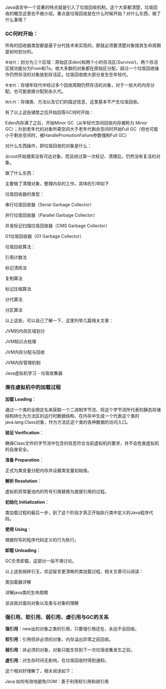 Java语言中一个显著的特点就是引入了垃圾回收机制，这个大家都清楚，垃圾回收的概念这里也不做介绍，重点是垃圾回收是在什么时候开始？对什么东西，做了什么事情？
### GC何时开始：

  所有的回收器类型都是基于分代技术来实现的，那就必须要清楚对象按其生命周期是如何划分的。

  `年轻代`：划分为三个区域：原始区(Eden)和两个小的存活区(Survivor)，两个存活区按功能分为From和To。绝大多数的对象都在原始区分配，超过一个垃圾回收操作仍然存活的对象放到存活区。垃圾回收绝大部分发生在年轻代。

  `年老代`：存储年轻代中经过多个回收周期仍然存活的对象，对于一些大的内存分配，也可能直接分配到永久代。

  `持久代`：存储类、方法以及它们的描述信息，这里基本不产生垃圾回收。

  有了以上这些铺垫之后开始回答GC何时开始：

  Eden内存满了之后，开始Minor GC（从年轻代空间回收内存被称为 Minor GC）；升到老年代的对象所需空间大于老年代剩余空间时开始Full GC（但也可能小于剩余空间时，被HandlePromotionFailure参数强制Full GC）

  对什么东西操作，即垃圾回收的对象是什么：

  从root开始搜索没有可达对象，而且经过第一次标记、清理后，仍然没有复活的对象。


  做了什么东西：

  主要做了清理对象，整理内存的工作。具体的引申如下

  垃圾回收器的类型：

  串行垃圾回收器（Serial Garbage Collector）

  并行垃圾回收器（Parallel Garbage Collector）

  并发标记扫描垃圾回收器（CMS Garbage Collector）

  G1垃圾回收器（G1 Garbage Collector）

  垃圾回收算法：

  引用计数法

  标记清除法

  复制算法

  标记压缩算法

  分代算法

  分区算法

  以上这些，可以自己了解一下，这里列举几篇相关文章：

  JVM的内存区域划分

  JVM知识点梳理

  JVM内存分配与回收

  JVM内存管理机制

  Java虚拟机学习 - 垃圾收集器


### 类在虚拟机中的加载过程

  **加载 Loading**：

  通过一个类的全限定名来获取一个二进制字节流、将这个字节流所代表的静态存储结构转化为方法区的运行时数据结构、在内存中生成一个代表这个类的java.lang.Class对象，作为方法区这个类的各种数据的访问入口。

  **验证 Verification**：

  确保Class文件的字节流中包含的信息符合当前虚拟机的要求，并不会危害虚拟机的自身安全。

  **准备 Preparation**：

  正式为类变量分配内存并设置类变量初始值。

  **解析 Resolution**：

  虚拟机将常量池内的符号引用替换为直接引用的过程。

  **初始化 Initialization**：

  类加载过程的最后一步，到了这个阶段才真正开始执行类中定义的Java程序代码。

  **使用 Using**：

  根据你写的程序代码定义的行为执行。

  **卸载 Unloading**：

  GC负责卸载，这部分一般不用讨论。

  以上这些抛砖引玉，欢迎留言更清晰的类加载过程，相关文章可以阅读：

  类加载器详解

  详解java类的生命周期

  谈谈我对面向对象以及类与对象的理解

### 强引用、软引用、弱引用、虚引用与GC的关系

  **强引用**：new出的对象之类的引用，只要强引用还在，永远不会回收。

  **软引用**：引用但非必须的对象，内存溢出异常之前回收。

  **弱引用**：非必须的对象，对象只能生存到下一次垃圾收集发生之前。

  **虚引用**：对生存时间无影响，在垃圾回收时得到通知。

  这个相对好理解了，相关阅读如下：

  Java 如何有效地避免OOM：善于利用软引用和弱引用
